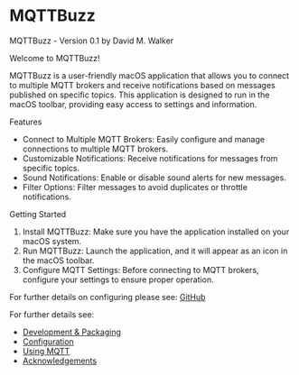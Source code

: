 # MQTTBuzz

MQTTBuzz - Version 0.1 by David M. Walker

Welcome to MQTTBuzz!

MQTTBuzz is a user-friendly macOS application that allows you to connect to multiple MQTT brokers and receive notifications based on messages published on specific topics. This application is designed to run in the macOS toolbar, providing easy access to settings and information.

Features

 * Connect to Multiple MQTT Brokers: Easily configure and manage connections to multiple MQTT brokers.
 * Customizable Notifications: Receive notifications for messages from specific topics.
 * Sound Notifications: Enable or disable sound alerts for new messages.
 * Filter Options: Filter messages to avoid duplicates or throttle notifications.

Getting Started

 1. Install MQTTBuzz: Make sure you have the application installed on your macOS system.
 2.	Run MQTTBuzz: Launch the application, and it will appear as an icon in the macOS toolbar.
 3.	Configure MQTT Settings: Before connecting to MQTT brokers, configure your settings to ensure proper operation.

For further details on configuring please see: [GitHub](https://github.com/datamgmt/MQTTBuzz)

For further details see:

 *  [Development & Packaging](https://github.com/datamgmt/MQTTBuzz/Development.md)
 *  [Configuration](https://github.com/datamgmt/MQTTBuzz/Configuration.md)
 *  [Using MQTT](https://github.com/datamgmt/MQTTBuzz/Using.md)
 *  [Acknowledgements](https://github.com/datamgmt/MQTTBuzz/Acknowledgements.md)
